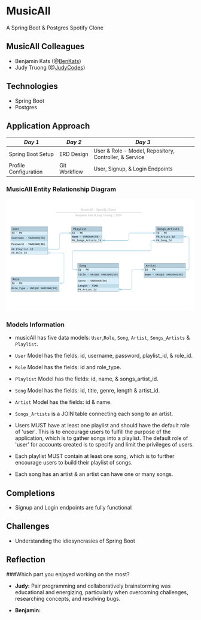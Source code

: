 # MusicAll
A Spring Boot & Postgres Spotify Clone

## MusicAll Colleagues 
- Benjamin Kats (@<a href = "https://github.com/BenKats">BenKats</a>)
- Judy Truong (@<a href="https://https://github.com/judycodes">JudyCodes</a>)

## Technologies
- Spring Boot
- Postgres
  
## Application Approach

_Day 1_ | _Day 2_ | _Day 3_
--- | --- | ---
Spring Boot Setup | ERD Design | User & Role - Model, Repository, Controller, & Service
Profile Configuration | Git Workflow | User, Signup, & Login Endpoints

### MusicAll Entity Relationship Diagram
<img alt = "MusicAll ERD" src="imgs/MusicAll_ERD.png"/><br/>

### Models Information
- musicAll has five data models: `User`,`Role`, `Song`, `Artist`, `Songs_Artists` & `Playlist`.
- `User` Model has the fields: id, username, password, playlist_id, & role_id.
- `Role` Model has the fields: id and role_type.
- `Playlist` Model has the fields: id, name, & songs_artist_id. 
- `Song` Model has the fields: id, title, genre, length & artist_id.
- `Artist` Model has the fields: id & name.
- `Songs_Artists` is a JOIN table connecting each song to an artist.

- Users MUST have at least one playlist and should have the default role of 'user'. This is to encourage users to fulfill the purpose of the application, which is to gather songs into a playlist. The default role of 'user' for accounts created is to specify and limit the privileges of users. 
- Each playlist MUST contain at least one song, which is to further encourage users to build their playlist of songs. 
- Each song has an artist & an artist can have one or many songs.   
 
## Completions
- Signup and Login endpoints are fully functional 

## Challenges
- Understanding the idiosyncrasies of Spring Boot

## Reflection 
###Which part you enjoyed working on the most?
- **Judy:** Pair programming and collaboratively brainstorming was educational and energizing, particularly when overcoming challenges, researching concepts, and resolving bugs. 

- **Benjamin:**

